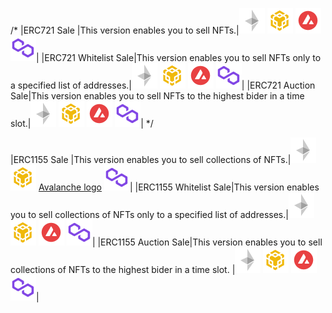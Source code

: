 /*
|ERC721 Sale |This version enables you to sell NFTs.|![Ethereum logo](src/Ethereum.png) ![Bnb chain logo](src/bnb_chain.png) ![Avalanche logo](src/Avalanche.png) ![Matic logo](src/Matic.png)|
|ERC721 Whitelist Sale|This version enables you to sell NFTs only to a specified list of addresses.|![Ethereum logo](src/Ethereum.png) ![Bnb chain logo](src/bnb_chain.png) ![Avalanche logo](src/Avalanche.png) ![Matic logo](src/Matic.png)|
|ERC721 Auction Sale|This version enables you to sell NFTs to the highest bider in a time slot.|![Ethereum logo](src/Ethereum.png) ![Bnb chain logo](src/bnb_chain.png) ![Avalanche logo](src/Avalanche.png) ![Matic logo](src/Matic.png)|
*/

|ERC1155 Sale |This version enables you to sell collections of NFTs.|![Ethereum logo](src/Ethereum.png) ![Bnb chain logo](src/bnb_chain.png) [Avalanche logo](src/Avalanche.png) ![Matic logo](src/Matic.png)|
|ERC1155 Whitelist Sale|This version enables you to sell collections of NFTs only to a specified list of addresses.|![Ethereum logo](src/Ethereum.png) ![Bnb chain logo](src/bnb_chain.png) ![Avalanche logo](src/Avalanche.png) ![Matic logo](src/Matic.png)|
|ERC1155 Auction Sale|This version enables you to sell collections of NFTs to the highest bider in a time slot. |![Ethereum logo](src/Ethereum.png) ![Bnb chain logo](src/bnb_chain.png) ![Avalanche logo](src/Avalanche.png) ![Matic logo](src/Matic.png)|
